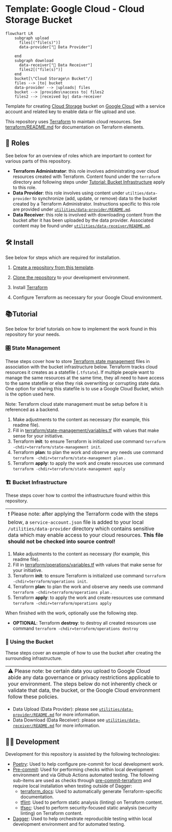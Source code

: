 # Template: Google Cloud - Cloud Storage Bucket

```mermaid
flowchart LR
    subgraph upload
      files[("file(s)")]
      data-provider["👤 Data Provider"]

    end
    subgraph download
      data-receiver["👤 Data Receiver"]
      files2[("file(s)")]
    end
    bucket[\"Cloud Storage\n Bucket"/]
    files --> |to| bucket
    data-provider --> |uploads| files
    bucket --> |provides\naccess to| files2
    files2 --> |received by| data-receiver

```

Template for creating [Cloud Storage](https://cloud.google.com/storage/) bucket on [Google Cloud](https://cloud.google.com/) with a service account and related key to enable data or file upload and use.

This repository uses [Terraform](https://developer.hashicorp.com/terraform/intro) to maintain cloud resources. See [terraform/README.md](terraform/README.md) for documentation on Terraform elements.

## 👥 Roles

See below for an overview of roles which are important to context for various parts of this repository.

- __Terraform Administrator__: this role involves administrating over cloud resources created with Terraform. Content found under the `terraform` directory and following steps under [Tutorial: Bucket Infrastructure](#%EF%B8%8F-bucket-infrastructure) apply to this role.
- __Data Provider__: this role involves using content under `utilties/data-provider` to synchronize (add, update, or remove) data to the bucket created by a Terraform Administrator. Instructions specific to this role are provided under [`utilities/data-provider/README.md`](utilities/data-provider/README.md).
- __Data Receiver__: this role is involved with downloading content from the bucket after it has been uploaded by the data provider. Associated content may be found under [`utilities/data-receiver/README.md`](utilities/data-receiver/README.md).

## 🛠️ Install

See below for steps which are required for installation.

1. [Create a repository from this template](https://docs.github.com/en/repositories/creating-and-managing-repositories/creating-a-repository-from-a-template).

1. [Clone the repository](https://docs.github.com/en/repositories/creating-and-managing-repositories/cloning-a-repository) to your development environment.

1. Install [Terraform](https://developer.hashicorp.com/terraform/tutorials/aws-get-started/install-cli)

1. Configure Terraform as necessary for your Google Cloud environment.

## :books:Tutorial

See below for brief tutorials on how to implement the work found in this repository for your needs.

### 🎛️ State Management

These steps cover how to store [Terraform state management](https://developer.hashicorp.com/terraform/language/state) files in association with the bucket infrastructure below. Terraform tracks cloud resources it creates as a statefile (`.tfstate`). If multiple people want to manage the same resources at the same time, they all need to have access to the same statefile or else they risk overwriting or corrupting state data. One option for sharing this statefile is to use a Google Cloud Bucket, which is the option used here.

Note: Terraform cloud state management must be setup before it is referenced as a backend.

1. Make adjustments to the content as necessary (for example, this readme file).
1. Fill in [terraform/state-management/variables.tf](terraform/variables.tf) with values that make sense for your initiative.
1. Terraform __init__: to ensure Terraform is initialized use command `terraform -chdir=terraform/state-management init`.
1. Terraform __plan__: to plan the work and observe any needs use command `terraform -chdir=terraform/state-management plan` .
1. Terraform __apply__: to apply the work and create resources use command `terraform -chdir=terraform/state-management apply`

### 🏗️ Bucket Infrastructure

These steps cover how to control the infrastructure found within this repository.

| <span style="text-align:left;float:left;font-weight:normal;">:exclamation:  Please note: after applying the Terraform code with the steps below, a `service-account.json` file is added to your local `/utilities/data-provider` directory which contains sensitive data which may enable access to your cloud resources. __This file should not be checked into source control!__</span>   |
|-----------------------------------------|

1. Make adjustments to the content as necessary (for example, this readme file).
1. Fill in [terraform/operations/variables.tf](terraform/variables.tf) with values that make sense for your initiative.
1. Terraform __init__: to ensure Terraform is initialized use command `terraform -chdir=terraform/operations init`.
1. Terraform __plan__: to plan the work and observe any needs use command `terraform -chdir=terraform/operations plan` .
1. Terraform __apply__: to apply the work and create resources use command `terraform -chdir=terraform/operations apply`

When finished with the work, optionally use the following step.

- __OPTIONAL__: Terraform __destroy__: to destroy all created resources use command `terraform -chdir=terraform/operations destroy`

### 📁 Using the Bucket

These steps cover an example of how to use the bucket after creating the surrounding infrastructure.

| <span style="text-align:left;float:left;font-weight:normal;"> ⚠️  Please note: be certain data you upload to Google Cloud abide any data governance or privacy restrictions applicable to your environment. The steps below do not inherently check or validate that data, the bucket, or the Google Cloud environment follow these policies. </span>   |
|-----------------------------------------|

- Data Upload (Data Provider): please see [`utilities/data-provider/README.md`](utilities/data-provider/README.md) for more information.
- Data Download (Data Receiver): please see [`utilities/data-receiver/README.md`](utilities/data-receiver/README.md) for more information.

## 🧑‍💻 Development

Development for this repository is assisted by the following technologies:

- [Poetry](https://python-poetry.org/docs/): Used to help configure pre-commit for local development work.
- [Pre-commit](https://pre-commit.com): Used for performing checks within local development environment and via Github Actions automated testing. The following sub-items are used as checks through [pre-commit-terraform](https://github.com/antonbabenko/pre-commit-terraform) and require local installation when testing outside of Dagger:
  - [terraform_docs](https://github.com/terraform-docs/terraform-docs/): Used to automatically generate Terraform-specific documentation.
  - [tflint](https://github.com/terraform-linters/tflint): Used to perform static analysis (linting) on Terraform content.
  - [tfsec](https://github.com/aquasecurity/tfsec): Used to perform security-focused static analysis (security linting) on Terraform content.
- [Dagger](https://docs.dagger.io/): Used to help orchestrate reproducible testing within local development environment and for automated testing.
